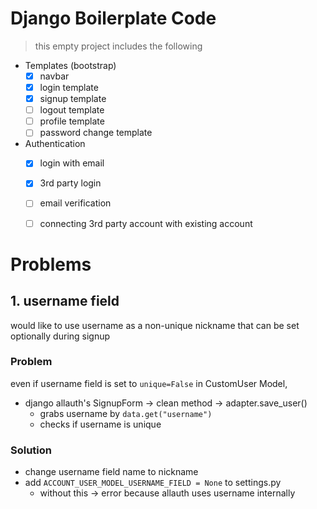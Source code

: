 # Django Boilerplate Code
> this empty project includes the following

- Templates (bootstrap)
    - [x] navbar
    - [x] login template
    - [x] signup template
    - [ ] logout template
    - [ ] profile template
    - [ ] password change template
    
- Authentication
    - [x] login with email
    - [x] 3rd party login
    - [ ] email verification
    - [ ] connecting 3rd party account with existing account


# Problems

## 1. username field
would like to use username as a non-unique nickname that can be set optionally during signup

### Problem
even if username field is set to `unique=False` in CustomUser Model, 
- django allauth's SignupForm -> clean method -> adapter.save_user()
    - grabs username by `data.get("username")`
    - checks if username is unique

### Solution
- change username field name to nickname
- add `ACCOUNT_USER_MODEL_USERNAME_FIELD = None` to settings.py
    - without this -> error because allauth uses username internally
